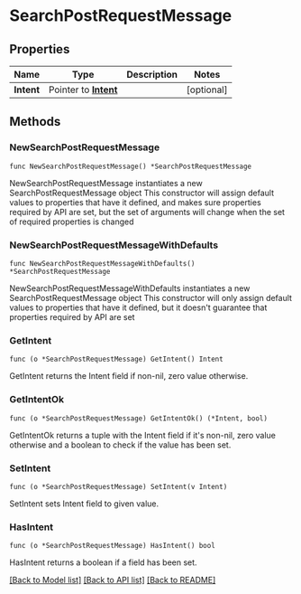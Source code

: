 # SearchPostRequestMessage

## Properties

Name | Type | Description | Notes
------------ | ------------- | ------------- | -------------
**Intent** | Pointer to [**Intent**](Intent.md) |  | [optional] 

## Methods

### NewSearchPostRequestMessage

`func NewSearchPostRequestMessage() *SearchPostRequestMessage`

NewSearchPostRequestMessage instantiates a new SearchPostRequestMessage object
This constructor will assign default values to properties that have it defined,
and makes sure properties required by API are set, but the set of arguments
will change when the set of required properties is changed

### NewSearchPostRequestMessageWithDefaults

`func NewSearchPostRequestMessageWithDefaults() *SearchPostRequestMessage`

NewSearchPostRequestMessageWithDefaults instantiates a new SearchPostRequestMessage object
This constructor will only assign default values to properties that have it defined,
but it doesn't guarantee that properties required by API are set

### GetIntent

`func (o *SearchPostRequestMessage) GetIntent() Intent`

GetIntent returns the Intent field if non-nil, zero value otherwise.

### GetIntentOk

`func (o *SearchPostRequestMessage) GetIntentOk() (*Intent, bool)`

GetIntentOk returns a tuple with the Intent field if it's non-nil, zero value otherwise
and a boolean to check if the value has been set.

### SetIntent

`func (o *SearchPostRequestMessage) SetIntent(v Intent)`

SetIntent sets Intent field to given value.

### HasIntent

`func (o *SearchPostRequestMessage) HasIntent() bool`

HasIntent returns a boolean if a field has been set.


[[Back to Model list]](../README.md#documentation-for-models) [[Back to API list]](../README.md#documentation-for-api-endpoints) [[Back to README]](../README.md)


